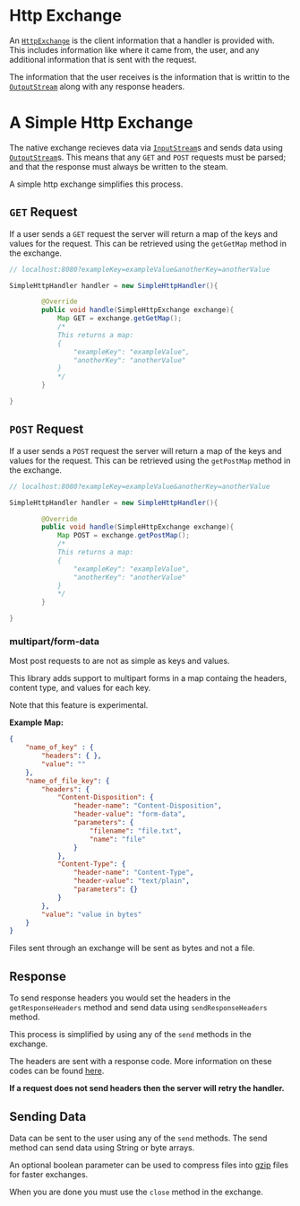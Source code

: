# Http Exchange

An [`HttpExchange`](https://docs.oracle.com/en/java/javase/11/docs/api/jdk.httpserver/com/sun/net/httpserver/HttpExchange.html) is the client information that a handler is provided with.
This includes information like where it came from, the user, and any additional information that is sent with the request.


The information that the user receives is the information that is writtin to the [`OutputStream`](https://docs.oracle.com/en/java/javase/11/docs/api/jdk.httpserver/com/sun/net/httpserver/HttpExchange.html#getResponseBody()) along with any response headers.

<!-- simple http exchange -->
# A Simple Http Exchange

The native exchange recieves data via  [`InputStream`](https://docs.oracle.com/en/java/javase/11/docs/api/jdk.httpserver/com/sun/net/httpserver/HttpExchange.html#getRequestBody())s and sends data using [`OutputStream`](https://docs.oracle.com/en/java/javase/11/docs/api/jdk.httpserver/com/sun/net/httpserver/HttpExchange.html#getResponseBody())s. This means that any `GET` and `POST` requests must be parsed; and that the response must always be written to the steam.

A simple http exchange simplifies this process.

<!-- get -->
## `GET` Request

If a user sends a `GET` request the server will return a map of the keys and values for the request. This can be retrieved using the `getGetMap` method in the exchange.

```java
// localhost:8080?exampleKey=exampleValue&anotherKey=anotherValue

SimpleHttpHandler handler = new SimpleHttpHandler(){

        @Override
        public void handle(SimpleHttpExchange exchange){
            Map GET = exchange.getGetMap();
            /*
            This returns a map:
            {
                "exampleKey": "exampleValue",
                "anotherKey": "anotherValue"
            }
            */
        }

}
```

<!-- post -->
## `POST` Request


If a user sends a `POST` request the server will return a map of the keys and values for the request. This can be retrieved using the `getPostMap` method in the exchange.

```java
// localhost:8080?exampleKey=exampleValue&anotherKey=anotherValue

SimpleHttpHandler handler = new SimpleHttpHandler(){

        @Override
        public void handle(SimpleHttpExchange exchange){
            Map POST = exchange.getPostMap();
            /*
            This returns a map:
            {
                "exampleKey": "exampleValue",
                "anotherKey": "anotherValue"
            }
            */
        }

}
```

### multipart/form-data

Most post requests to are not as simple as keys and values.

This library adds support to multipart forms in a map containg the headers, content type, and values for each key.

Note that this feature is experimental.

**Example Map:**
```json
{
    "name_of_key" : {
        "headers": { },
        "value": ""
    },
    "name_of_file_key": {
        "headers": {
            "Content-Disposition": {
                "header-name": "Content-Disposition",
                "header-value": "form-data",
                "parameters": {
                    "filename": "file.txt",
                    "name": "file"
                }
            },
            "Content-Type": {
                "header-name": "Content-Type",
                "header-value": "text/plain",
                "parameters": {}
            }
        },
        "value": "value in bytes"
    }
}
```

Files sent through an exchange will be sent as bytes and not a file.

<!-- response -->
## Response

To send response headers you would set the headers in the `getResponseHeaders` method and send data using `sendResponseHeaders` method. 

This process is simplified by using any of the `send` methods in the exchange.

The headers are sent with a response code. More information on these codes can be found [here](https://www.iana.org/assignments/http-status-codes/http-status-codes.xhtml).

**If a request does not send headers then the server will retry the handler.**

<!-- send -->
## Sending Data

Data can be sent to the user using any of the `send` methods. The send method can send data using String or byte arrays.

An optional boolean parameter can be used to compress files into [gzip](https://en.wikipedia.org/wiki/Gzip) files for faster exchanges.

When you are done you must use the `close` method in the exchange.